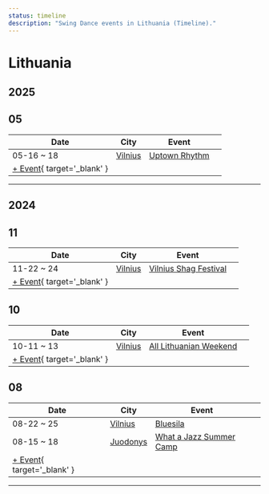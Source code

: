 ```yaml
---
status: timeline
description: "Swing Dance events in Lithuania (Timeline)."
---
```


# Lithuania

## 2025

## 05

| Date | City | Event | |
| --- | --- | --- | --- |
| 05-16 ~ 18 | [Vilnius](by_city.md#vilnius) | [Uptown Rhythm](uptown-rhythm-2025.md) |  |
| [+ Event](https://github.com/swingdance/events/issues/new?assignees=&labels=add+event&projects=&template=02-add_entity.yml&title=%5B2025%2Flt_LT%5D%20%3CName%3E&region=lt_LT&province=&city=&org_id=&date_starts=2025-05-&date_ends=2025-05-){ target='_blank' }

---

## 2024

## 11

| Date | City | Event | |
| --- | --- | --- | --- |
| 11-22 ~ 24 | [Vilnius](by_city.md#vilnius) | [Vilnius Shag Festival](vilnius-shag-festival-2024.md) |  |
| [+ Event](https://github.com/swingdance/events/issues/new?assignees=&labels=add+event&projects=&template=02-add_entity.yml&title=%5B2024%2Flt_LT%5D%20%3CName%3E&region=lt_LT&province=&city=&org_id=&date_starts=2024-11-&date_ends=2024-11-){ target='_blank' }

## 10

| Date | City | Event | |
| --- | --- | --- | --- |
| 10-11 ~ 13 | [Vilnius](by_city.md#vilnius) | [All Lithuanian Weekend](all-lithuanian-weekend-2024.md) |  |
| [+ Event](https://github.com/swingdance/events/issues/new?assignees=&labels=add+event&projects=&template=02-add_entity.yml&title=%5B2024%2Flt_LT%5D%20%3CName%3E&region=lt_LT&province=&city=&org_id=&date_starts=2024-10-&date_ends=2024-10-){ target='_blank' }

## 08

| Date | City | Event | |
| --- | --- | --- | --- |
| 08-22 ~ 25 | [Vilnius](by_city.md#vilnius) | [Bluesila](bluesila-2024.md) |  |
| 08-15 ~ 18 | [Juodonys](by_city.md#juodonys) | [What a Jazz Summer Camp](what-a-jazz-summer-camp-2024.md) |  |
| [+ Event](https://github.com/swingdance/events/issues/new?assignees=&labels=add+event&projects=&template=02-add_entity.yml&title=%5B2024%2Flt_LT%5D%20%3CName%3E&region=lt_LT&province=&city=&org_id=&date_starts=2024-08-&date_ends=2024-08-){ target='_blank' }

---

